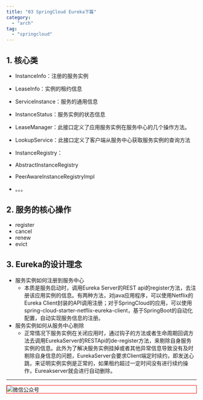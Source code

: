 ```yaml
---
title: "03 SpringCloud Eureka下篇"
category:
  - "arch"
tag:
  - "springcloud"
---
```


## 1. 核心类

- InstanceInfo：注册的服务实例

- LeaseInfo：实例的租约信息

- ServiceInstance：服务的通用信息

- InstanceStatus：服务实例的状态信息

- LeaseManager：此接口定义了应用服务实例在服务中心的几个操作方法。

- LookupService：此接口定义了客户端从服务中心获取服务实例的查询方法

- InstanceRegistry：

- AbstractInstanceRegistry

- PeerAwareInstanceRegistryImpl

- 。。。

## 2. 服务的核心操作

- register
- cancel
- renew
- evict

## 3. Eureka的设计理念

- 服务实例如何注册到服务中心
  - 本质是服务启动时，调用Eureka Server的REST api的register方法，去注册该应用实例的信息。有两种方法，对java应用程序，可以使用Netflix的Eureka Client封装的API调用注册；对于SpringCloud的应用，可以使用spring-cloud-starter-netflix-eureka-client，基于SpringBoot的自动化配置，自动实现服务信息的注册。
- 服务实例如何从服务中心剔除
  - 正常情况下服务实例在关闭应用时，通过钩子的方法或者生命周期回调方法去调用EurekaServer的RESTApi的de-register方法，来剔除自身服务实例的信息。此外为了解决服务实例挂掉或者其他异常信息导致没有及时剔除自身信息的问题，EurekaServer会要求Client端定时续约，即发送心跳，来证明实例实例是正常的，如果租约超过一定时间没有进行续约操作，Eureakserver就会进行自动删除。
---

<img style="border:1px red solid; display:block; margin:0 auto;" :src="$withBase('/qrcode.jpg')" alt="微信公众号" />

